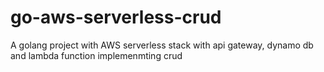 # go-aws-serverless-crud
A golang project with AWS serverless stack 
with api gateway, dynamo db and lambda function implemenmting crud
